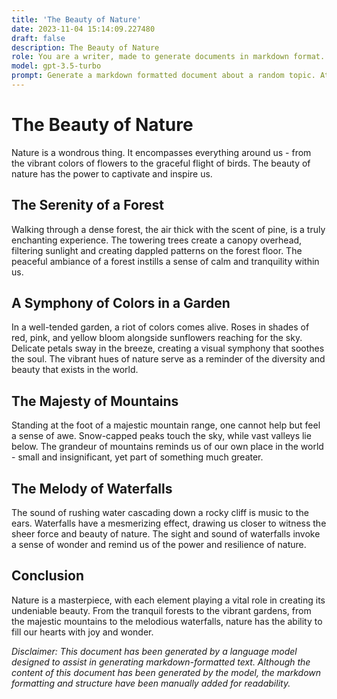 ```yaml
---
title: 'The Beauty of Nature'
date: 2023-11-04 15:14:09.227480
draft: false
description: The Beauty of Nature
role: You are a writer, made to generate documents in markdown format. It is very important that all of the documents you generate are in valid markdown format.
model: gpt-3.5-turbo
prompt: Generate a markdown formatted document about a random topic. At the bottom, include a disclaimer explaining that the document was generated by you. The first line of the document should be the title. Make sure that the entire document is in proper markdown format, using a mix of various tags to make the document visually appealing.
---
```


# The Beauty of Nature

Nature is a wondrous thing. It encompasses everything around us - from the vibrant colors of flowers to the graceful flight of birds. The beauty of nature has the power to captivate and inspire us.

## The Serenity of a Forest

Walking through a dense forest, the air thick with the scent of pine, is a truly enchanting experience. The towering trees create a canopy overhead, filtering sunlight and creating dappled patterns on the forest floor. The peaceful ambiance of a forest instills a sense of calm and tranquility within us.

## A Symphony of Colors in a Garden

In a well-tended garden, a riot of colors comes alive. Roses in shades of red, pink, and yellow bloom alongside sunflowers reaching for the sky. Delicate petals sway in the breeze, creating a visual symphony that soothes the soul. The vibrant hues of nature serve as a reminder of the diversity and beauty that exists in the world.

## The Majesty of Mountains

Standing at the foot of a majestic mountain range, one cannot help but feel a sense of awe. Snow-capped peaks touch the sky, while vast valleys lie below. The grandeur of mountains reminds us of our own place in the world - small and insignificant, yet part of something much greater.

## The Melody of Waterfalls

The sound of rushing water cascading down a rocky cliff is music to the ears. Waterfalls have a mesmerizing effect, drawing us closer to witness the sheer force and beauty of nature. The sight and sound of waterfalls invoke a sense of wonder and remind us of the power and resilience of nature.

## Conclusion

Nature is a masterpiece, with each element playing a vital role in creating its undeniable beauty. From the tranquil forests to the vibrant gardens, from the majestic mountains to the melodious waterfalls, nature has the ability to fill our hearts with joy and wonder.

*Disclaimer: This document has been generated by a language model designed to assist in generating markdown-formatted text. Although the content of this document has been generated by the model, the markdown formatting and structure have been manually added for readability.*